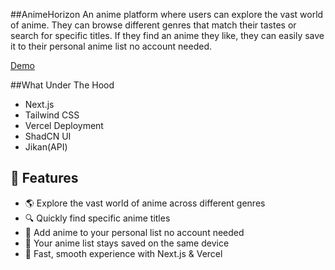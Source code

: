 ##AnimeHorizon 
An anime platform where users can explore the vast world of anime. They can browse different genres that match their tastes or search for specific titles. If they find an anime they like, they can easily save it to their personal anime list no account needed.

<a href="https://animehorizon.vercel.app/" target="_blank">Demo</a>

##What Under The Hood
- Next.js
- Tailwind CSS
- Vercel Deployment
- ShadCN UI
- Jikan(API)

## 🌟 Features
- 🌎 Explore the vast world of anime across different genres
- 🔍 Quickly find specific anime titles
- 🔖 Add anime to your personal list no account needed
- 🔄 Your anime list stays saved on the same device
- 🚀 Fast, smooth experience with Next.js & Vercel
